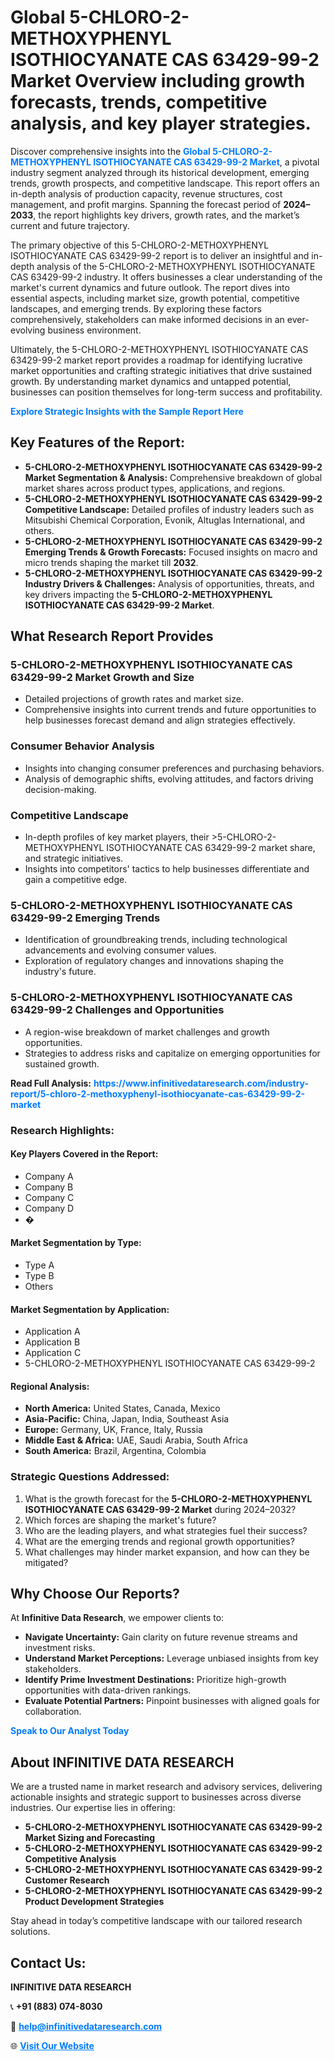 <h1>Global 5-CHLORO-2-METHOXYPHENYL ISOTHIOCYANATE CAS 63429-99-2 Market Overview including growth forecasts, trends, competitive analysis, and key player strategies.</h1>
<p>
Discover comprehensive insights into the 
<a href="https://www.infinitivedataresearch.com/industry-report/5-chloro-2-methoxyphenyl-isothiocyanate-cas-63429-99-2-market" rel="dofollow" style="color: #007BFF; text-decoration: none;"><strong>Global 5-CHLORO-2-METHOXYPHENYL ISOTHIOCYANATE CAS 63429-99-2 Market</strong></a>, a pivotal industry segment analyzed through its historical development, emerging trends, growth prospects, and competitive landscape. This report offers an in-depth analysis of production capacity, revenue structures, cost management, and profit margins. Spanning the forecast period of <strong>2024–2033</strong>, the report highlights key drivers, growth rates, and the market’s current and future trajectory.
</p>
<p>
The primary objective of this 5-CHLORO-2-METHOXYPHENYL ISOTHIOCYANATE CAS 63429-99-2 report is to deliver an insightful and in-depth analysis of the 5-CHLORO-2-METHOXYPHENYL ISOTHIOCYANATE CAS 63429-99-2 industry. It offers businesses a clear understanding of the market's current dynamics and future outlook. The report dives into essential aspects, including market size, growth potential, competitive landscapes, and emerging trends. By exploring these factors comprehensively, stakeholders can make informed decisions in an ever-evolving business environment.
</p>
<p>
Ultimately, the 5-CHLORO-2-METHOXYPHENYL ISOTHIOCYANATE CAS 63429-99-2 market report provides a roadmap for identifying lucrative market opportunities and crafting strategic initiatives that drive sustained growth. By understanding market dynamics and untapped potential, businesses can position themselves for long-term success and profitability.
</p>
<p>
<a href="https://www.infinitivedataresearch.com/request-sample/reportId=110197" style="color: #007BFF; text-decoration: none;"><strong>Explore Strategic Insights with the Sample Report Here</strong></a>
</p>

<h2>Key Features of the Report:</h2>
<ul>
<li><strong>5-CHLORO-2-METHOXYPHENYL ISOTHIOCYANATE CAS 63429-99-2 Market Segmentation & Analysis:</strong> Comprehensive breakdown of global market shares across product types, applications, and regions.</li>
<li><strong>5-CHLORO-2-METHOXYPHENYL ISOTHIOCYANATE CAS 63429-99-2 Competitive Landscape:</strong> Detailed profiles of industry leaders such as Mitsubishi Chemical Corporation, Evonik, Altuglas International, and others.</li>
<li><strong>5-CHLORO-2-METHOXYPHENYL ISOTHIOCYANATE CAS 63429-99-2 Emerging Trends & Growth Forecasts:</strong> Focused insights on macro and micro trends shaping the market till <strong>2032</strong>.</li>
<li><strong>5-CHLORO-2-METHOXYPHENYL ISOTHIOCYANATE CAS 63429-99-2 Industry Drivers & Challenges:</strong> Analysis of opportunities, threats, and key drivers impacting the <strong>5-CHLORO-2-METHOXYPHENYL ISOTHIOCYANATE CAS 63429-99-2 Market</strong>.</li>
</ul>

<h2>What Research Report Provides</h2>
<h3>5-CHLORO-2-METHOXYPHENYL ISOTHIOCYANATE CAS 63429-99-2 Market Growth and Size</h3>
<ul>
<li>Detailed projections of growth rates and market size.</li>
<li>Comprehensive insights into current trends and future opportunities to help businesses forecast demand and align strategies effectively.</li>
</ul>

<h3>Consumer Behavior Analysis</h3>
<ul>
<li>Insights into changing consumer preferences and purchasing behaviors.</li>
<li>Analysis of demographic shifts, evolving attitudes, and factors driving decision-making.</li>
</ul>

<h3>Competitive Landscape</h3>
<ul>
<li>In-depth profiles of key market players, their >5-CHLORO-2-METHOXYPHENYL ISOTHIOCYANATE CAS 63429-99-2 market share, and strategic initiatives.</li>
<li>Insights into competitors' tactics to help businesses differentiate and gain a competitive edge.</li>
</ul>

<h3>5-CHLORO-2-METHOXYPHENYL ISOTHIOCYANATE CAS 63429-99-2 Emerging Trends</h3>
<ul>
<li>Identification of groundbreaking trends, including technological advancements and evolving consumer values.</li>
<li>Exploration of regulatory changes and innovations shaping the industry's future.</li>
</ul>

<h3>5-CHLORO-2-METHOXYPHENYL ISOTHIOCYANATE CAS 63429-99-2 Challenges and Opportunities</h3>
<ul>
<li>A region-wise breakdown of market challenges and growth opportunities.</li>
<li>Strategies to address risks and capitalize on emerging opportunities for sustained growth.</li>
</ul>
<p><strong>Read Full Analysis:</strong> <a href="https://www.infinitivedataresearch.com/industry-report/5-chloro-2-methoxyphenyl-isothiocyanate-cas-63429-99-2-market" rel="dofollow" style="color: #007BFF; text-decoration: none;"><strong>https://www.infinitivedataresearch.com/industry-report/5-chloro-2-methoxyphenyl-isothiocyanate-cas-63429-99-2-market</strong></a></p>
<h3>Research Highlights:</h3>
<h4>Key Players Covered in the Report:</h4>
<ul><li>Company A</li><li>Company B</li><li>Company C</li><li>Company D</li><li>�</li></ul>
<h4>Market Segmentation by Type:</h4>
<ul><li>Type A</li><li>Type B</li><li>Others</li></ul>
<h4>Market Segmentation by Application:</h4>
<ul><li>Application A</li><li>Application B</li><li>Application C</li><li>5-CHLORO-2-METHOXYPHENYL ISOTHIOCYANATE CAS 63429-99-2</li></ul>

<h4>Regional Analysis:</h4>
<ul>
<li><strong>North America:</strong> United States, Canada, Mexico</li>
<li><strong>Asia-Pacific:</strong> China, Japan, India, Southeast Asia</li>
<li><strong>Europe:</strong> Germany, UK, France, Italy, Russia</li>
<li><strong>Middle East & Africa:</strong> UAE, Saudi Arabia, South Africa</li>
<li><strong>South America:</strong> Brazil, Argentina, Colombia</li>
</ul>

<h3>Strategic Questions Addressed:</h3>
<ol>
<li>What is the growth forecast for the <strong>5-CHLORO-2-METHOXYPHENYL ISOTHIOCYANATE CAS 63429-99-2 Market</strong> during 2024–2032?</li>
<li>Which forces are shaping the market's future?</li>
<li>Who are the leading players, and what strategies fuel their success?</li>
<li>What are the emerging trends and regional growth opportunities?</li>
<li>What challenges may hinder market expansion, and how can they be mitigated?</li>
</ol>

<h2>Why Choose Our Reports?</h2>
<p>At <strong>Infinitive Data Research</strong>, we empower clients to:</p>
<ul>
<li><strong>Navigate Uncertainty:</strong> Gain clarity on future revenue streams and investment risks.</li>
<li><strong>Understand Market Perceptions:</strong> Leverage unbiased insights from key stakeholders.</li>
<li><strong>Identify Prime Investment Destinations:</strong> Prioritize high-growth opportunities with data-driven rankings.</li>
<li><strong>Evaluate Potential Partners:</strong> Pinpoint businesses with aligned goals for collaboration.</li>
</ul>
<p><a href="https://www.infinitivedataresearch.com/industry-report/5-chloro-2-methoxyphenyl-isothiocyanate-cas-63429-99-2-market" rel="dofollow" style="color: #007BFF; text-decoration: none;"><strong>Speak to Our Analyst Today</strong></a></p>

<h2>About INFINITIVE DATA RESEARCH</h2>
<p>We are a trusted name in market research and advisory services, delivering actionable insights and strategic support to businesses across diverse industries. Our expertise lies in offering:</p>
<ul>
<li><strong>5-CHLORO-2-METHOXYPHENYL ISOTHIOCYANATE CAS 63429-99-2 Market Sizing and Forecasting</strong></li>
<li><strong>5-CHLORO-2-METHOXYPHENYL ISOTHIOCYANATE CAS 63429-99-2 Competitive Analysis</strong></li>
<li><strong>5-CHLORO-2-METHOXYPHENYL ISOTHIOCYANATE CAS 63429-99-2 Customer Research</strong></li>
<li><strong>5-CHLORO-2-METHOXYPHENYL ISOTHIOCYANATE CAS 63429-99-2 Product Development Strategies</strong></li>
</ul>
<p>Stay ahead in today’s competitive landscape with our tailored research solutions.</p>

<h2>Contact Us:</h2>
<p><strong>INFINITIVE DATA RESEARCH</strong></p>
<p>📞 <strong>+91 (883) 074-8030</strong></p>
<p>📧 <strong><a href="mailto:help@infinitivedataresearch.com" style="color: #007BFF;">help@infinitivedataresearch.com</a></strong></p>
<p>🌐 <strong><a href="https://www.infinitivedataresearch.com" rel="dofollow" style="color: #007BFF;">Visit Our Website</a></strong></p>